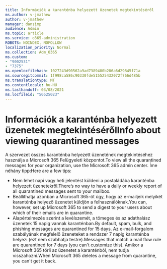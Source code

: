 ```yaml
---
title: Információk a karanténba helyezett üzenetek megtekintéséről
ms.author: v-jmathew
author: v-jmathew
manager: dansimp
audience: Admin
ms.topic: article
ms.service: o365-administration
ROBOTS: NOINDEX, NOFOLLOW
localization_priority: Normal
ms.collection: Adm_O365
ms.custom:
- "9002531"
- "7375"
ms.openlocfilehash: 1027243d90562a9ad7389400b206a6d29845f71a
ms.sourcegitcommit: 1f998ca586c90330fde515525432072f766d485b
ms.translationtype: MT
ms.contentlocale: hu-HU
ms.lasthandoff: 03/08/2021
ms.locfileid: "50525023"
---
```

# <a name="info-about-viewing-quarantined-messages"></a><span data-ttu-id="9152f-102">Információk a karanténba helyezett üzenetek megtekintéséről</span><span class="sxs-lookup"><span data-stu-id="9152f-102">Info about viewing quarantined messages</span></span>

<span data-ttu-id="9152f-103">A szervezet összes karanténba helyezett üzenetének megtekintéséhez használja a Microsoft 365 Felügyeleti központot.</span><span class="sxs-lookup"><span data-stu-id="9152f-103">To view all the quarantined messages for your organization, use the Microsoft 365 admin center.</span></span> <span data-ttu-id="9152f-104">Íme néhány tipp:</span><span class="sxs-lookup"><span data-stu-id="9152f-104">Here are a few tips:</span></span>

- <span data-ttu-id="9152f-105">Nem lehet napi vagy heti jelentést küldeni a postaládába karanténba helyezett üzenetekről.</span><span class="sxs-lookup"><span data-stu-id="9152f-105">There’s no way to have a daily or weekly report of all quarantined messages sent to your mailbox.</span></span>
- <span data-ttu-id="9152f-106">Beállíthatja azonban a Microsoft 365-öt úgy, hogy az e-mailjeik melyikét karanténba helyező üzenetet küldjön a felhasználóknak.</span><span class="sxs-lookup"><span data-stu-id="9152f-106">You can, however, set up Microsoft 365 to send a digest to your users about which of their emails are in quarantine.</span></span>
- <span data-ttu-id="9152f-107">Alapértelmezés szerint a levélszemét, a tömeges és az adathalász üzenetek 15 napig vannak karanténban.</span><span class="sxs-lookup"><span data-stu-id="9152f-107">By default, spam, bulk, and phishing messages are quarantined for 15 days.</span></span> <span data-ttu-id="9152f-108">Az e-mail-forgalom szabályának megfelelő üzeneteket a rendszer 7 napig karanténba helyezi (ezt nem szabhatja testre).</span><span class="sxs-lookup"><span data-stu-id="9152f-108">Messages that match a mail flow rule are quarantined for 7 days (you can't customize this).</span></span> <span data-ttu-id="9152f-109">Amikor a Microsoft 365 törli az üzenetet a karanténból, nem tudja visszahozni.</span><span class="sxs-lookup"><span data-stu-id="9152f-109">When Microsoft 365 deletes a message from quarantine, you can't get it back.</span></span>
